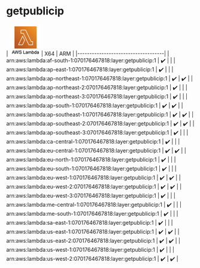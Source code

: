 # getpublicip

| ![awslambda](ICON.png) | X64 | ARM |
|------------------------------------|
| arn:aws:lambda:af-south-1:070176467818:layer:getpublicip:1 | :heavy_check_mark: | |
| arn:aws:lambda:ap-east-1:070176467818:layer:getpublicip:1 | :heavy_check_mark: | |
| arn:aws:lambda:ap-northeast-1:070176467818:layer:getpublicip:1 | :heavy_check_mark: | :heavy_check_mark: |
| arn:aws:lambda:ap-northeast-2:070176467818:layer:getpublicip:1 | :heavy_check_mark: | |
| arn:aws:lambda:ap-northeast-3:070176467818:layer:getpublicip:1 | :heavy_check_mark: | |
| arn:aws:lambda:ap-south-1:070176467818:layer:getpublicip:1 | :heavy_check_mark: | :heavy_check_mark: |
| arn:aws:lambda:ap-southeast-1:070176467818:layer:getpublicip:1 | :heavy_check_mark: | :heavy_check_mark: |
| arn:aws:lambda:ap-southeast-2:070176467818:layer:getpublicip:1 | :heavy_check_mark: | :heavy_check_mark: |
| arn:aws:lambda:ap-southeast-3:070176467818:layer:getpublicip:1 | :heavy_check_mark: | |
| arn:aws:lambda:ca-central-1:070176467818:layer:getpublicip:1 | :heavy_check_mark: | |
| arn:aws:lambda:eu-central-1:070176467818:layer:getpublicip:1 | :heavy_check_mark: | :heavy_check_mark: |
| arn:aws:lambda:eu-north-1:070176467818:layer:getpublicip:1 | :heavy_check_mark: | |
| arn:aws:lambda:eu-south-1:070176467818:layer:getpublicip:1 | :heavy_check_mark: | |
| arn:aws:lambda:eu-west-1:070176467818:layer:getpublicip:1 | :heavy_check_mark: | :heavy_check_mark: |
| arn:aws:lambda:eu-west-2:070176467818:layer:getpublicip:1 | :heavy_check_mark: | :heavy_check_mark: |
| arn:aws:lambda:eu-west-3:070176467818:layer:getpublicip:1 | :heavy_check_mark: | |
| arn:aws:lambda:me-central-1:070176467818:layer:getpublicip:1 | :heavy_check_mark: | |
| arn:aws:lambda:me-south-1:070176467818:layer:getpublicip:1 | :heavy_check_mark: | |
| arn:aws:lambda:sa-east-1:070176467818:layer:getpublicip:1 | :heavy_check_mark: | |
| arn:aws:lambda:us-east-1:070176467818:layer:getpublicip:1 | :heavy_check_mark: | :heavy_check_mark: |
| arn:aws:lambda:us-east-2:070176467818:layer:getpublicip:1 | :heavy_check_mark: | :heavy_check_mark: |
| arn:aws:lambda:us-west-1:070176467818:layer:getpublicip:1 | :heavy_check_mark: | |
| arn:aws:lambda:us-west-2:070176467818:layer:getpublicip:1 | :heavy_check_mark: | :heavy_check_mark: |
